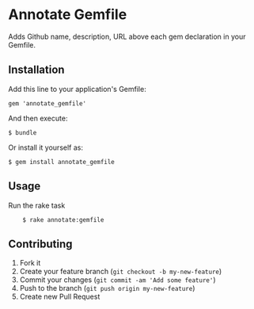 # Annotate Gemfile

Adds Github name, description, URL above each gem declaration in your Gemfile.

## Installation

Add this line to your application's Gemfile:

    gem 'annotate_gemfile'

And then execute:

    $ bundle

Or install it yourself as:

    $ gem install annotate_gemfile

## Usage

Run the rake task

		$ rake annotate:gemfile

## Contributing

1. Fork it
2. Create your feature branch (`git checkout -b my-new-feature`)
3. Commit your changes (`git commit -am 'Add some feature'`)
4. Push to the branch (`git push origin my-new-feature`)
5. Create new Pull Request
